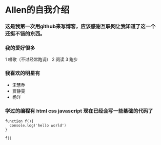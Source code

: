 # Allen的自我介绍
### 这是我第一次用github来写博客，应该感谢互联网让我知道了这一个还挺不错的东西。
### 我的爱好很多
1 唱歌（不过经常跑调）
2 阅读
3 跑步
### 我喜欢的明星有
* 宋慧乔
* 贾静雯
* 杨洋
### 学过的编程有    html    css    javascript 现在已经会写一些基础的代码了
```
function f(){
  console.log('hello world')
}

f()
```
